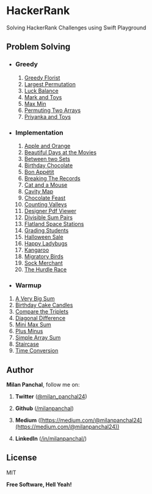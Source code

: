 # HackerRank
Solving HackerRank Challenges using Swift Playground

## Problem Solving

+ ### Greedy

  1. [Greedy Florist](https://github.com/milanpanchal/HackerRank/tree/master/Problem%20Solving/Greedy/GreedyFlorist.playground/Contents.swift)
  2. [Largest Permutation](https://github.com/milanpanchal/HackerRank/tree/master/Problem%20Solving/Greedy/LargestPermutation.playground/Contents.swift)
  3. [Luck Balance](https://github.com/milanpanchal/HackerRank/tree/master/Problem%20Solving/Greedy/LuckBalance.playground/Contents.swift)
  4. [Mark and Toys](https://github.com/milanpanchal/HackerRank/tree/master/Problem%20Solving/Greedy/MarkAndToys.playground/Contents.swift)
  5. [Max Min](https://github.com/milanpanchal/HackerRank/tree/master/Problem%20Solving/Greedy/MaxMin.playground/Contents.swift)
  6. [Permuting Two Arrays](https://github.com/milanpanchal/HackerRank/tree/master/Problem%20Solving/Greedy/PermutingTwoArrays.playground/Contents.swift)
  7. [Priyanka and Toys](https://github.com/milanpanchal/HackerRank/tree/master/Problem%20Solving/Greedy/PriyankaAndToys.playground/Contents.swift)
  
+ ### Implementation
  
  1. [Apple and Orange](https://github.com/milanpanchal/HackerRank/tree/master/Problem%20Solving/Implementation/AppleAndOrange.playground/Contents.swift)
  2. [Beautiful Days at the Movies](https://github.com/milanpanchal/HackerRank/tree/master/Problem%20Solving/Implementation/BeautifulDaysAtTheMovies.playground/Contents.swift)
  3. [Between two Sets](https://github.com/milanpanchal/HackerRank/tree/master/Problem%20Solving/Implementation/BetweenTwoSets.playground/Contents.swift)
  4. [Birthday Chocolate](https://github.com/milanpanchal/HackerRank/tree/master/Problem%20Solving/Implementation/BirthdayChocolate.playground/Contents.swift)
  5. [Bon Appétit](https://github.com/milanpanchal/HackerRank/blob/master/Problem%20Solving/Implementation/BonAppétit.playground/Contents.swift)
  6. [Breaking The Records](https://github.com/milanpanchal/HackerRank/tree/master/Problem%20Solving/Implementation/BreakingTheRecords.playground/Contents.swift)
  7. [Cat and a Mouse](https://github.com/milanpanchal/HackerRank/tree/master/Problem%20Solving/Implementation/CatAndMouse.playground/Contents.swift)
  8. [Cavity Map](https://github.com/milanpanchal/HackerRank/tree/master/Problem%20Solving/Implementation/CavityMap.playground/Contents.swift)
  9. [Chocolate Feast](https://github.com/milanpanchal/HackerRank/tree/master/Problem%20Solving/Implementation/ChocolateFeast.playground/Contents.swift)
  10. [Counting Valleys](https://github.com/milanpanchal/HackerRank/tree/master/Problem%20Solving/Implementation/CountingValleys.playground/Contents.swift)
  11. [Designer Pdf Viewer](https://github.com/milanpanchal/HackerRank/tree/master/Problem%20Solving/Implementation/DesignerPdfViewer.playground/Contents.swift)
  12. [Divisible Sum Pairs](https://github.com/milanpanchal/HackerRank/tree/master/Problem%20Solving/Implementation/DivisibleSumPairs.playground/Contents.swift)
  13. [Flatland Space Stations](https://github.com/milanpanchal/HackerRank/tree/master/Problem%20Solving/Implementation/FlatlandSpaceStations.playground/Contents.swift)
  14. [Grading Students](https://github.com/milanpanchal/HackerRank/tree/master/Problem%20Solving/Implementation/GradingStudents.playground/Contents.swift)
  15. [Halloween Sale](https://github.com/milanpanchal/HackerRank/tree/master/Problem%20Solving/Implementation/HalloweenSale.playground/Contents.swift)
  16. [Happy Ladybugs](https://github.com/milanpanchal/HackerRank/tree/master/Problem%20Solving/Implementation/HappyLadybugs.playground/Contents.swift)
  17. [Kangaroo](https://github.com/milanpanchal/HackerRank/tree/master/Problem%20Solving/Implementation/Kangaroo.playground/Contents.swift)
  18. [Migratory Birds](https://github.com/milanpanchal/HackerRank/tree/master/Problem%20Solving/Implementation/MigratoryBirds.playground/Contents.swift)
  19. [Sock Merchant](https://github.com/milanpanchal/HackerRank/tree/master/Problem%20Solving/Implementation/SockMerchant.playground/Contents.swift)
  20. [The Hurdle Race](https://github.com/milanpanchal/HackerRank/tree/master/Problem%20Solving/Implementation/TheHurdleRace.playground/Contents.swift)
  
+  ### Warmup
  1. [A Very Big Sum](https://github.com/milanpanchal/HackerRank/tree/master/Problem%20Solving/Warmup/AVeryBigSum.playground/Contents.swift)
  2. [Birthday Cake Candles](https://github.com/milanpanchal/HackerRank/tree/master/Problem%20Solving/Warmup/BirthdayCakeCandles.playground/Contents.swift)
  3. [Compare the Triplets](https://github.com/milanpanchal/HackerRank/tree/master/Problem%20Solving/Warmup/CompareTheTriplets.playground/Contents.swift)
  4. [Diagonal Difference](https://github.com/milanpanchal/HackerRank/tree/master/Problem%20Solving/Warmup/DiagonalDifference.playground/Contents.swift)
  5. [Mini Max Sum](https://github.com/milanpanchal/HackerRank/tree/master/Problem%20Solving/Warmup/MiniMaxSum.playground/Contents.swift)
  6. [Plus Minus](https://github.com/milanpanchal/HackerRank/tree/master/Problem%20Solving/Warmup/PlusMinus.playground/Contents.swift)
  7. [Simple Array Sum](https://github.com/milanpanchal/HackerRank/tree/master/Problem%20Solving/Warmup/SimpleArraySum.playground/Contents.swift)
  8. [Staircase](https://github.com/milanpanchal/HackerRank/tree/master/Problem%20Solving/Warmup/Staircase.playground/Contents.swift)
  9. [Time Conversion](https://github.com/milanpanchal/HackerRank/tree/master/Problem%20Solving/Warmup/TimeConversion.playground/Contents.swift)



## Author

**Milan Panchal**, follow me on:

1. **Twitter** ([@milan_panchal24](https://twitter.com/milan_panchal24))

2. **Github** ([/milanpanchal](https://github.com/milanpanchal/))

3. **Medium** ([https://medium.com/@milanpanchal24](https://medium.com/@milanpanchal24))

4. **LinkedIn** ([/in/milanpanchal/](https://www.linkedin.com/in/milanpanchal/))



License
----

MIT

**Free Software, Hell Yeah!**


